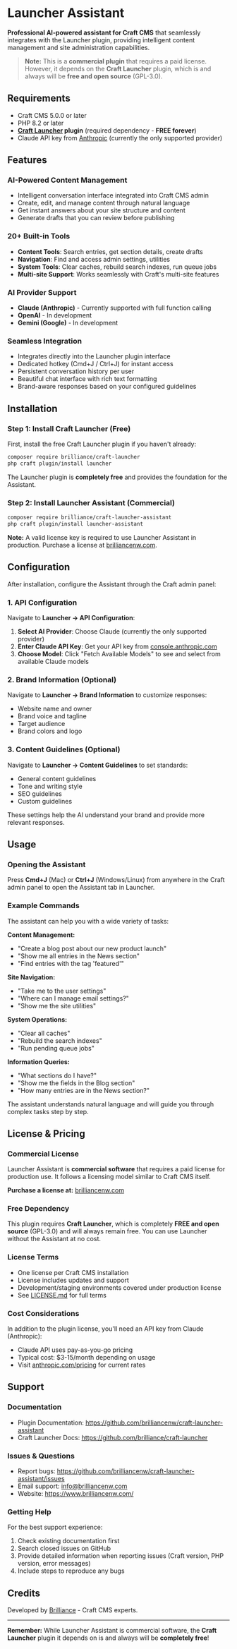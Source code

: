 # Launcher Assistant

**Professional AI-powered assistant for Craft CMS** that seamlessly integrates with the Launcher plugin, providing intelligent content management and site administration capabilities.

> **Note:** This is a **commercial plugin** that requires a paid license. However, it depends on the **Craft Launcher** plugin, which is and always will be **free and open source** (GPL-3.0).

## Requirements

- Craft CMS 5.0.0 or later
- PHP 8.2 or later
- **[Craft Launcher](https://github.com/brilliance/craft-launcher) plugin** (required dependency - **FREE forever**)
- Claude API key from [Anthropic](https://console.anthropic.com/) (currently the only supported provider)

## Features

### AI-Powered Content Management
- Intelligent conversation interface integrated into Craft CMS admin
- Create, edit, and manage content through natural language
- Get instant answers about your site structure and content
- Generate drafts that you can review before publishing

### 20+ Built-in Tools
- **Content Tools**: Search entries, get section details, create drafts
- **Navigation**: Find and access admin settings, utilities
- **System Tools**: Clear caches, rebuild search indexes, run queue jobs
- **Multi-site Support**: Works seamlessly with Craft's multi-site features

### AI Provider Support
- **Claude (Anthropic)** - Currently supported with full function calling
- **OpenAI** - In development
- **Gemini (Google)** - In development

### Seamless Integration
- Integrates directly into the Launcher plugin interface
- Dedicated hotkey (Cmd+J / Ctrl+J) for instant access
- Persistent conversation history per user
- Beautiful chat interface with rich text formatting
- Brand-aware responses based on your configured guidelines

## Installation

### Step 1: Install Craft Launcher (Free)

First, install the free Craft Launcher plugin if you haven't already:

```bash
composer require brilliance/craft-launcher
php craft plugin/install launcher
```

The Launcher plugin is **completely free** and provides the foundation for the Assistant.

### Step 2: Install Launcher Assistant (Commercial)

```bash
composer require brilliance/craft-launcher-assistant
php craft plugin/install launcher-assistant
```

**Note:** A valid license key is required to use Launcher Assistant in production. Purchase a license at [brilliancenw.com](https://www.brilliancenw.com/).

## Configuration

After installation, configure the Assistant through the Craft admin panel:

### 1. API Configuration

Navigate to **Launcher → API Configuration**:

1. **Select AI Provider**: Choose Claude (currently the only supported provider)
2. **Enter Claude API Key**: Get your API key from [console.anthropic.com](https://console.anthropic.com/)
3. **Choose Model**: Click "Fetch Available Models" to see and select from available Claude models

### 2. Brand Information (Optional)

Navigate to **Launcher → Brand Information** to customize responses:

- Website name and owner
- Brand voice and tagline
- Target audience
- Brand colors and logo

### 3. Content Guidelines (Optional)

Navigate to **Launcher → Content Guidelines** to set standards:

- General content guidelines
- Tone and writing style
- SEO guidelines
- Custom guidelines

These settings help the AI understand your brand and provide more relevant responses.

## Usage

### Opening the Assistant

Press **Cmd+J** (Mac) or **Ctrl+J** (Windows/Linux) from anywhere in the Craft admin panel to open the Assistant tab in Launcher.

### Example Commands

The assistant can help you with a wide variety of tasks:

**Content Management:**
- "Create a blog post about our new product launch"
- "Show me all entries in the News section"
- "Find entries with the tag 'featured'"

**Site Navigation:**
- "Take me to the user settings"
- "Where can I manage email settings?"
- "Show me the site utilities"

**System Operations:**
- "Clear all caches"
- "Rebuild the search indexes"
- "Run pending queue jobs"

**Information Queries:**
- "What sections do I have?"
- "Show me the fields in the Blog section"
- "How many entries are in the News section?"

The assistant understands natural language and will guide you through complex tasks step by step.

## License & Pricing

### Commercial License

Launcher Assistant is **commercial software** that requires a paid license for production use. It follows a licensing model similar to Craft CMS itself.

**Purchase a license at:** [brilliancenw.com](https://www.brilliancenw.com/)

### Free Dependency

This plugin requires **Craft Launcher**, which is completely **FREE and open source** (GPL-3.0) and will always remain free. You can use Launcher without the Assistant at no cost.

### License Terms

- One license per Craft CMS installation
- License includes updates and support
- Development/staging environments covered under production license
- See [LICENSE.md](LICENSE.md) for full terms

### Cost Considerations

In addition to the plugin license, you'll need an API key from Claude (Anthropic):
- Claude API uses pay-as-you-go pricing
- Typical cost: $3-15/month depending on usage
- Visit [anthropic.com/pricing](https://www.anthropic.com/pricing) for current rates

## Support

### Documentation
- Plugin Documentation: https://github.com/brilliancenw/craft-launcher-assistant
- Craft Launcher Docs: https://github.com/brilliance/craft-launcher

### Issues & Questions
- Report bugs: https://github.com/brilliancenw/craft-launcher-assistant/issues
- Email support: info@brilliancenw.com
- Website: https://www.brilliancenw.com/

### Getting Help

For the best support experience:
1. Check existing documentation first
2. Search closed issues on GitHub
3. Provide detailed information when reporting issues (Craft version, PHP version, error messages)
4. Include steps to reproduce any bugs

## Credits

Developed by [Brilliance](https://www.brilliancenw.com/) - Craft CMS experts.

---

**Remember:** While Launcher Assistant is commercial software, the **Craft Launcher** plugin it depends on is and always will be **completely free**!
